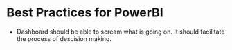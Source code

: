 # Best Practices for PowerBI


- Dashboard should be able to scream what is going on. It should facilitate the process of descision making.
